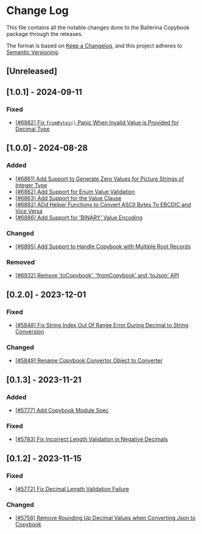 # Change Log

This file contains all the notable changes done to the Ballerina Copybook package through the releases.

The format is based on [Keep a Changelog](https://keepachangelog.com/en/1.0.0/), and this project adheres to [Semantic Versioning](https://semver.org/spec/v2.0.0.html).

## [Unreleased]

## [1.0.1] - 2024-09-11

### Fixed
- [[#6982] Fix `fromBytes()` Panic When Invalid Value is Provided for Decimal Type](https://github.com/ballerina-platform/ballerina-library/issues/6982)


## [1.0.0] - 2024-08-28

### Added
- [[#6861] Add Support to Generate Zero Values for Picture Strings of Integer Type](https://github.com/ballerina-platform/ballerina-library/issues/6861)
- [[#6862] Add Support for Enum Value Validation](https://github.com/ballerina-platform/ballerina-library/issues/6862)
- [[#6863] Add Support for the Value Clause](https://github.com/ballerina-platform/ballerina-library/issues/6863)
- [[#6892] ADd Helper Functions to Convert ASCII Bytes To EBCDIC and Vice Versa](https://github.com/ballerina-platform/ballerina-library/issues/6892)
- [[#6886] Add Support for 'BINARY' Value Encoding](https://github.com/ballerina-platform/ballerina-library/issues/6886)

### Changed
- [[#6895] Add Support to Handle Copybook with Multiple Root Records](https://github.com/ballerina-platform/ballerina-library/issues/6895)

### Removed
- [[#6932] Remove 'toCopybook', 'fromCopybook' and 'toJson' API](https://github.com/ballerina-platform/ballerina-library/issues/6932)


## [0.2.0] - 2023-12-01

### Fixed
- [[#5848]  Fix String Index Out Of Range Error During Decimal to String Conversion](https://github.com/ballerina-platform/ballerina-library/issues/5848)

### Changed
- [[#5849] Rename Copybook Convertor Object to Converter](https://github.com/ballerina-platform/ballerina-library/issues/5849)

## [0.1.3] - 2023-11-21

### Added
- [[#5777] Add Copybook Module Spec](https://github.com/ballerina-platform/ballerina-library/issues/5777)

### Fixed
- [[#5783] Fix Incorrect Length Validation in Negative Decimals](https://github.com/ballerina-platform/ballerina-library/issues/5783)

## [0.1.2] - 2023-11-15

### Fixed
- [[#5772] Fix Decimal Length Validation Failure](https://github.com/ballerina-platform/ballerina-library/issues/5772)

### Changed
- [[#5758] Remove Rounding Up Decimal Values when Converting Json to Copybook](https://github.com/ballerina-platform/ballerina-library/issues/5758)
